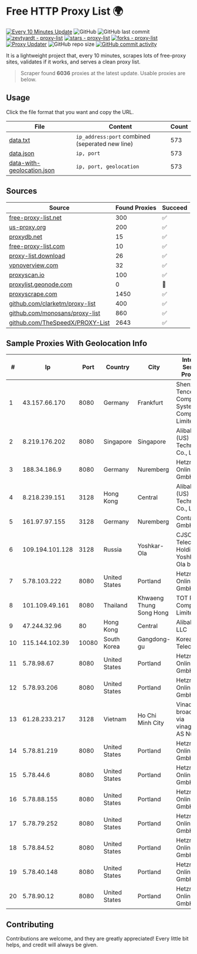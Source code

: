 
# Free HTTP Proxy List 🌍

[![Every 10 Minutes Update](https://github.com/mertguvencli/http-proxy-list/actions/workflows/main.yml/badge.svg?branch=main)](https://github.com/mertguvencli/http-proxy-list/actions/workflows/main.yml)
![GitHub](https://img.shields.io/github/license/mertguvencli/http-proxy-list)
![GitHub last commit](https://img.shields.io/github/last-commit/mertguvencli/http-proxy-list)
[![zevtyardt - proxy-list](https://img.shields.io/static/v1?label=zevtyardt&message=proxy-list&color=blue&logo=github)](https://github.com/zevtyardt/proxy-list "Go to GitHub repo")
[![stars - proxy-list](https://img.shields.io/github/stars/zevtyardt/proxy-list?style=social)](https://github.com/zevtyardt/proxy-list)
[![forks - proxy-list](https://img.shields.io/github/forks/zevtyardt/proxy-list?style=social)](https://github.com/zevtyardt/proxy-list)
[![Proxy Updater](https://github.com/zevtyardt/proxy-list/workflows/Proxy%20Updater/badge.svg)](https://github.com/zevtyardt/proxy-list/actions?query=workflow:"Proxy+Updater")
![GitHub repo size](https://img.shields.io/github/repo-size/zevtyardt/proxy-list)
[![GitHub commit activity](https://img.shields.io/github/commit-activity/m/zevtyardt/proxy-list?logo=commits)](https://github.com/zevtyardt/proxy-list/commits/main)

It is a lightweight project that, every 10 minutes, scrapes lots of free-proxy sites, validates if it works, and serves a clean proxy list.

> Scraper found **6036** proxies at the latest update. Usable proxies are below.

## Usage

Click the file format that you want and copy the URL.

|File|Content|Count|
|----|-------|-----|
|[data.txt](https://raw.githubusercontent.com/mertguvencli/http-proxy-list/main/proxy-list/data.txt)|`ip_address:port` combined (seperated new line)|573|
|[data.json](https://raw.githubusercontent.com/mertguvencli/http-proxy-list/main/proxy-list/data.json)|`ip, port`|573|
|[data-with-geolocation.json](https://raw.githubusercontent.com/mertguvencli/http-proxy-list/main/proxy-list/data-with-geolocation.json)|`ip, port, geolocation`|573|

## Sources

|Source|Found Proxies|Succeed|
|------|-------------|-------|
|[free-proxy-list.net](https://free-proxy-list.net)|300|✅|
|[us-proxy.org](https://www.us-proxy.org)|200|✅|
|[proxydb.net](http://proxydb.net)|15|✅|
|[free-proxy-list.com](https://free-proxy-list.com/?page=&port=&type%5B%5D=http&type%5B%5D=https&up_time=0&search=Search)|10|✅|
|[proxy-list.download](https://www.proxy-list.download/HTTP)|26|✅|
|[vpnoverview.com](https://vpnoverview.com/privacy/anonymous-browsing/free-proxy-servers)|32|✅|
|[proxyscan.io](https://www.proxyscan.io)|100|✅|
|[proxylist.geonode.com](https://proxylist.geonode.com/api/proxy-list?limit=300&page=1&sort_by=lastChecked&sort_type=desc&protocols=http,https)|0|🚫|
|[proxyscrape.com](https://api.proxyscrape.com/v2/?request=displayproxies&protocol=http&timeout=10000&country=all&ssl=all&anonymity=all)|1450|✅|
|[github.com/clarketm/proxy-list](https://raw.githubusercontent.com/clarketm/proxy-list/master/proxy-list-raw.txt)|400|✅|
|[github.com/monosans/proxy-list](https://raw.githubusercontent.com/monosans/proxy-list/main/proxies/http.txt)|860|✅|
|[github.com/TheSpeedX/PROXY-List](https://raw.githubusercontent.com/TheSpeedX/PROXY-List/master/http.txt)|2643|✅|


## Sample Proxies With Geolocation Info

|#|Ip|Port|Country|City|Internet Service Provider|
|-|--|----|-------|----|-------------------------|
|1|43.157.66.170|8080|Germany|Frankfurt|Shenzhen Tencent Computer Systems Company Limited|
|2|8.219.176.202|8080|Singapore|Singapore|Alibaba (US) Technology Co., Ltd.|
|3|188.34.186.9|8080|Germany|Nuremberg|Hetzner Online GmbH|
|4|8.218.239.151|3128|Hong Kong|Central|Alibaba (US) Technology Co., Ltd.|
|5|161.97.97.155|3128|Germany|Nuremberg|Contabo GmbH|
|6|109.194.101.128|3128|Russia|Yoshkar-Ola|CJSC "ER-Telecom Holding" Yoshkar-Ola branch|
|7|5.78.103.222|8080|United States|Portland|Hetzner Online GmbH|
|8|101.109.49.161|8080|Thailand|Khwaeng Thung Song Hong|TOT Public Company Limited|
|9|47.244.32.96|80|Hong Kong|Central|Alibaba.com LLC|
|10|115.144.102.39|10080|South Korea|Gangdong-gu|Korea Telecom|
|11|5.78.98.67|8080|United States|Portland|Hetzner Online GmbH|
|12|5.78.93.206|8080|United States|Portland|Hetzner Online GmbH|
|13|61.28.233.217|3128|Vietnam|Ho Chi Minh City|Vinadata broadcast via vinagame AS Number|
|14|5.78.81.219|8080|United States|Portland|Hetzner Online GmbH|
|15|5.78.44.6|8080|United States|Portland|Hetzner Online GmbH|
|16|5.78.88.155|8080|United States|Portland|Hetzner Online GmbH|
|17|5.78.79.252|8080|United States|Portland|Hetzner Online GmbH|
|18|5.78.84.52|8080|United States|Portland|Hetzner Online GmbH|
|19|5.78.40.148|8080|United States|Portland|Hetzner Online GmbH|
|20|5.78.90.12|8080|United States|Portland|Hetzner Online GmbH|



## Contributing

Contributions are welcome, and they are greatly appreciated! Every
little bit helps, and credit will always be given.

